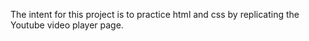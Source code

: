 The intent for this project is to practice html and css by replicating the Youtube video player page.